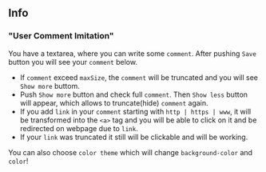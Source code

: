 ## Info

### "User Comment Imitation"

You have a textarea, where you can write some `comment`. After pushing `Save` button you will see your `comment` below.

- If `comment` exceed `maxSize`, the `comment` will be truncated and you will see `Show more` buttom.
- Push `Show more` button and check full `comment`. Then `Show less` button will appear, which allows to truncate(hide) `comment` again.
- If you add `link` in your `comment` starting with `http | https | www`, it will be transformed into the `<a>` tag and you will be able to click on it and be redirected on webpage due to `link`.
- If your `link` was truncated it still will be clickable and will be working.

You can also choose `color theme` which will change `background-color` and `color`!
